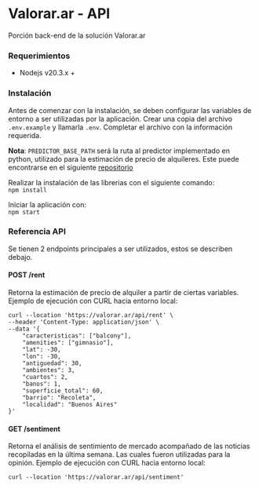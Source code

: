 
# Valorar.ar - API

Porción back-end de la solución Valorar.ar

### Requerimientos

- Nodejs v20.3.x +

### Instalación
Antes de comenzar con la instalación, se deben configurar las variables de entorno a ser utilizadas por la aplicación. Crear una copia del archivo `.env.example` y llamarla `.env`. Completar el archivo con la información requerida.

**Nota**: `PREDICTOR_BASE_PATH` será la ruta al predictor implementado en python, utilizado para la estimación de precio de alquileres. Este puede encontrarse en el siguiente [repositorio](https://github.com/Handerllon/pfi_anderson_pardo/blob/main/Price/predictor.py) 

Realizar la instalación de las librerias con el siguiente comando:  
`npm install`  

Iniciar la aplicación con:  
`npm start`

### Referencia API
Se tienen 2 endpoints principales a ser utilizados, estos se describen debajo.

#### POST /rent
Retorna la estimación de precio de alquiler a partir de ciertas variables. Ejemplo de ejecución con CURL hacia entorno local:
```
curl --location 'https://valorar.ar/api/rent' \
--header 'Content-Type: application/json' \
--data '{
    "caracteristicas": ["balcony"],
    "amenities": ["gimnasio"],
    "lat": -30,
    "lon": -30,
    "antiguedad": 30,
    "ambientes": 3,
    "cuartos": 2,
    "banos": 1,
    "superficie_total": 60,
    "barrio": "Recoleta",
    "localidad": "Buenos Aires"
}'
```

#### GET /sentiment
Retorna el análisis de sentimiento de mercado acompañado de las noticias recopiladas en la última semana. Las cuales fueron utilizadas para la opinión. Ejemplo de ejecución con CURL hacia entorno local:
```
curl --location 'https://valorar.ar/api/sentiment'
```
